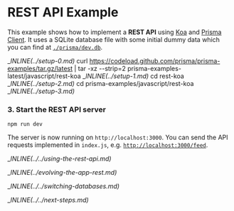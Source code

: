 # REST API Example

This example shows how to implement a **REST API** using [Koa](https://koajs.com/) and [Prisma Client](https://www.prisma.io/docs/concepts/components/prisma-client). It uses a SQLite database file with some initial dummy data which you can find at [`./prisma/dev.db`](./prisma/dev.db).

__INLINE(../_setup-0.md)__
curl https://codeload.github.com/prisma/prisma-examples/tar.gz/latest | tar -xz --strip=2 prisma-examples-latest/javascript/rest-koa
__INLINE(../_setup-1.md)__
cd rest-koa
__INLINE(../_setup-2.md)__
cd prisma-examples/javascript/rest-koa
__INLINE(../_setup-3.md)__

### 3. Start the REST API server

```
npm run dev
```

The server is now running on `http://localhost:3000`. You can send the API requests implemented in `index.js`, e.g. [`http://localhost:3000/feed`](http://localhost:3000/feed).

__INLINE(../../_using-the-rest-api.md)__

__INLINE(../_evolving-the-app-rest.md)__

__INLINE(../../_switching-databases.md)__

__INLINE(../../_next-steps.md)__
